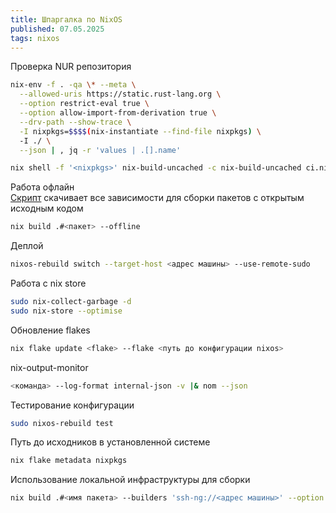 ```yaml
---
title: Шпаргалка по NixOS
published: 07.05.2025
tags: nixos
---
```


Проверка NUR репозитория
```sh
nix-env -f . -qa \* --meta \
  --allowed-uris https://static.rust-lang.org \
  --option restrict-eval true \
  --option allow-import-from-derivation true \
  --drv-path --show-trace \
  -I nixpkgs=$$$$(nix-instantiate --find-file nixpkgs) \
  -I ./ \
  --json | , jq -r 'values | .[].name'
```
```sh
nix shell -f '<nixpkgs>' nix-build-uncached -c nix-build-uncached ci.nix -A cacheOutputs
```
Работа офлайн  
[Скрипт](https://github.com/lukyanovartem/scripts/tree/master/moonix) скачивает все зависимости для сборки пакетов с открытым исходным кодом
```sh
nix build .#<пакет> --offline
```
Деплой
```sh
nixos-rebuild switch --target-host <адрес машины> --use-remote-sudo
```
Работа с nix store
```sh
sudo nix-collect-garbage -d
sudo nix-store --optimise
```
Обновление flakes
```sh
nix flake update <flake> --flake <путь до конфигурации nixos>
```
nix-output-monitor
```sh
<команда> --log-format internal-json -v |& nom --json
```
Тестирование конфигурации
```sh
sudo nixos-rebuild test
```
Путь до исходников в установленной системе
```sh
nix flake metadata nixpkgs
```
Использование локальной инфраструктуры для сборки
```sh
nix build .#<имя пакета> --builders 'ssh-ng://<адрес машины>' --option builders-use-substitutes true -j0 --substituters 'ssh-ng://<адрес машины>'
```
